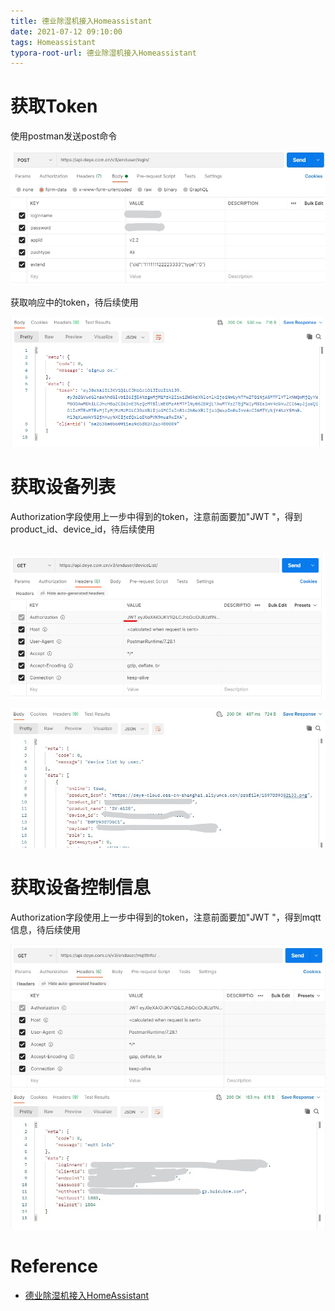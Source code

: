 ```yaml
---
title: 德业除湿机接入Homeassistant
date: 2021-07-12 09:10:00
tags: Homeassistant
typora-root-url: 德业除湿机接入Homeassistant
---
```




# 获取Token

使用postman发送post命令

![homeassistant-1](homeassistant-1.jpg "retrieve token")

获取响应中的token，待后续使用

![homeassitant-2](homeassistant-2.png)

# 获取设备列表

Authorization字段使用上一步中得到的token，注意前面要加"JWT "，得到product_id、device_id，待后续使用

​	![homeassistant-3](homeassistant-3.png)

![homeassistant-4](homeassistant-4.jpg)

# 获取设备控制信息

Authorization字段使用上一步中得到的token，注意前面要加"JWT "，得到mqtt信息，待后续使用

![homeassistant-5](homeassistant-5.jpg)

# Reference

- [德业除湿机接入HomeAssistant](https://xiking.win/2020/11/12/3-deye-dehumidifer-add-to-homeassistant/)

